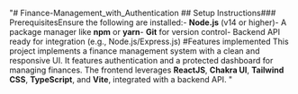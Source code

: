"# Finance-Management_with_Authentication ## Setup Instructions### PrerequisitesEnsure the following are installed:- **Node.js** (v14 or higher)- A package manager like **npm** or **yarn**- **Git** for version control- Backend API ready for integration (e.g., Node.js/Express.js) #Features implemented This project implements a finance management system with a clean and responsive UI. It features authentication and a protected dashboard for managing finances. The frontend leverages **ReactJS**, **Chakra UI**, **Tailwind CSS**, **TypeScript**, and **Vite**, integrated with a backend API. " 
